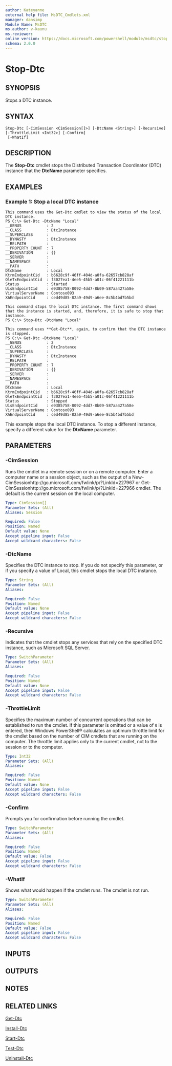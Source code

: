 ```yaml
---
author: Kateyanne
external help file: MsDTC_Cmdlets.xml
manager: dansimp
Module Name: MsDTC
ms.author: v-kaunu
ms.reviewer: 
online version: https://docs.microsoft.com/powershell/module/msdtc/stop-dtc?view=windowsserver2012-ps&wt.mc_id=ps-gethelp
schema: 2.0.0
---
```


# Stop-Dtc

## SYNOPSIS
Stops a DTC instance.

## SYNTAX

```
Stop-Dtc [-CimSession <CimSession[]>] [-DtcName <String>] [-Recursive] [-ThrottleLimit <Int32>] [-Confirm]
 [-WhatIf]
```

## DESCRIPTION
The **Stop-Dtc** cmdlet stops the Distributed Transaction Coordinator (DTC) instance that the **DtcName** parameter specifies.

## EXAMPLES

### Example 1: Stop a local DTC instance
```
This command uses the Get-Dtc cmdlet to view the status of the local DTC instance. 
PS C:\> Get-Dtc -DtcName "Local"
__GENUS           : 2
__CLASS           : DtcInstance
__SUPERCLASS      :
__DYNASTY         : DtcInstance
__RELPATH         : 
__PROPERTY_COUNT  : 7
__DERIVATION      : {}
__SERVER          : 
__NAMESPACE       : 
__PATH            : 
DtcName           : Local
KtrmEndpointCid   : b6628c9f-46ff-404d-a0fa-62657cb828af
OleTxEndpointCid  : f3027ea1-4ee5-45b5-a01c-06f41221111b
Status            : Started
UisEndpointCid    : e9385758-8092-4dd7-8b09-587aa427a58e
VirtualServerName : Contoso093
XAEndpointCid     : ced49d85-82a9-49d9-a6ee-8c5b4bd7b5bd

This command stops the local DTC instance. The first command shows that the instance is started, and, therefore, it is safe to stop that instance. 
PS C:\> Stop-Dtc -DtcName "Local"

This command uses **Get-Dtc**, again, to confirm that the DTC instance is stopped.
PS C:\> Get-Dtc -DtcName "Local"
__GENUS           : 2
__CLASS           : DtcInstance
__SUPERCLASS      :
__DYNASTY         : DtcInstance
__RELPATH         :
__PROPERTY_COUNT  : 7
__DERIVATION      : {}
__SERVER          : 
__NAMESPACE       :
__PATH            : 
DtcName           : Local
KtrmEndpointCid   : b6628c9f-46ff-404d-a0fa-62657cb828af
OleTxEndpointCid  : f3027ea1-4ee5-45b5-a01c-06f41221111b
Status            : Stopped
UisEndpointCid    : e9385758-8092-4dd7-8b09-587aa427a58e
VirtualServerName : Contoso093
XAEndpointCid     : ced49d85-82a9-49d9-a6ee-8c5b4bd7b5bd
```

This example stops the local DTC instance.
To stop a different instance, specify a different value for the **DtcName** parameter.

## PARAMETERS

### -CimSession
Runs the cmdlet in a remote session or on a remote computer.
Enter a computer name or a session object, such as the output of a New-CimSessionhttp://go.microsoft.com/fwlink/p/?LinkId=227967 or Get-CimSessionhttp://go.microsoft.com/fwlink/p/?LinkId=227966 cmdlet.
The default is the current session on the local computer.

```yaml
Type: CimSession[]
Parameter Sets: (All)
Aliases: Session

Required: False
Position: Named
Default value: None
Accept pipeline input: False
Accept wildcard characters: False
```

### -DtcName
Specifies the DTC instance to stop.
If you do not specify this parameter, or if you specify a value of Local, this cmdlet stops the local DTC instance.

```yaml
Type: String
Parameter Sets: (All)
Aliases: 

Required: False
Position: Named
Default value: None
Accept pipeline input: False
Accept wildcard characters: False
```

### -Recursive
Indicates that the cmdlet stops any services that rely on the specified DTC instance, such as Microsoft SQL Server.

```yaml
Type: SwitchParameter
Parameter Sets: (All)
Aliases: 

Required: False
Position: Named
Default value: None
Accept pipeline input: False
Accept wildcard characters: False
```

### -ThrottleLimit
Specifies the maximum number of concurrent operations that can be established to run the cmdlet.
If this parameter is omitted or a value of `0` is entered, then Windows PowerShell® calculates an optimum throttle limit for the cmdlet based on the number of CIM cmdlets that are running on the computer.
The throttle limit applies only to the current cmdlet, not to the session or to the computer.

```yaml
Type: Int32
Parameter Sets: (All)
Aliases: 

Required: False
Position: Named
Default value: None
Accept pipeline input: False
Accept wildcard characters: False
```

### -Confirm
Prompts you for confirmation before running the cmdlet.

```yaml
Type: SwitchParameter
Parameter Sets: (All)
Aliases: 

Required: False
Position: Named
Default value: False
Accept pipeline input: False
Accept wildcard characters: False
```

### -WhatIf
Shows what would happen if the cmdlet runs.
The cmdlet is not run.

```yaml
Type: SwitchParameter
Parameter Sets: (All)
Aliases: 

Required: False
Position: Named
Default value: False
Accept pipeline input: False
Accept wildcard characters: False
```

## INPUTS

## OUTPUTS

## NOTES

## RELATED LINKS

[Get-Dtc](./Get-Dtc.md)

[Install-Dtc](./Install-Dtc.md)

[Start-Dtc](./Start-Dtc.md)

[Test-Dtc](./Test-Dtc.md)

[Uninstall-Dtc](./Uninstall-Dtc.md)

